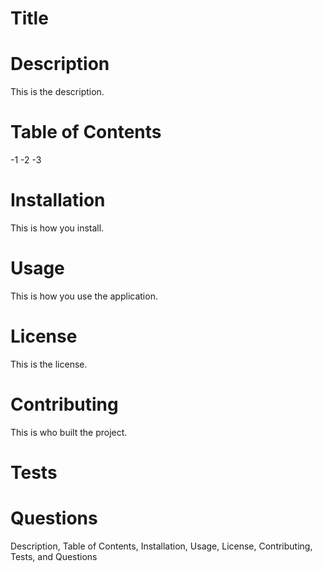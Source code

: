 # Title
# Description
This is the description. 

# Table of Contents
-1
-2
-3

# Installation
This is how you install.

# Usage
This is how you use the application.

# License
This is the license.

# Contributing
This is who built the project.

# Tests

# Questions

Description, Table of Contents, Installation, Usage, License, Contributing, Tests, and Questions